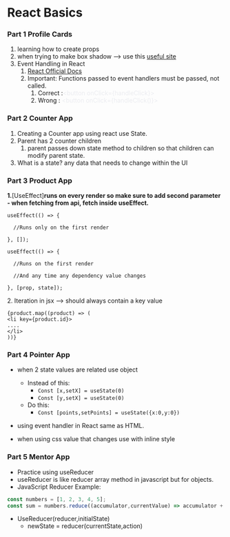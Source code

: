 # React Basics

### **Part 1 Profile Cards**

1. learning how to create props
2. when trying to make box shadow --> use this [useful site](https://cssgenerator.org/box-shadow-css-generator.html)
3. Event Handling in React
    1. [React Official Docs](https://react.dev/learn/responding-to-events)
    2. Important: Functions passed to event handlers must be passed, not called.
        1. Correct :<span class="colour" style="color:rgb(235, 236, 240)">\<button onClick={handleClick}></span>
        2. Wrong : <span class="colour" style="color:rgb(235, 236, 240)">\<button onClick={handleClick()}></span>

### **Part 2 Counter App**

1. Creating a Counter app using react use State.
2. Parent has 2 counter children
    1. parent passes down state method to children so that children can modify parent state.
3. What is a state? any data that needs to change within the UI

### **Part 3 Product App**

**1.**[UseEffect]**runs on every render so make sure to add second parameter**
**\- when fetching from api\, fetch inside useEffect\.**

```
useEffect(() => {

  //Runs only on the first render

}, []);

useEffect(() => {

  //Runs on the first render

  //And any time any dependency value changes

}, [prop, state]);
```

2\. Iteration in jsx \-\-\> should always contain a key value

```
{product.map((product) => (
<li key={product.id}>
....
</li>
))}
```

### **Part 4 Pointer App**
 - when 2 state values are related use object 
    - Instead of this:
        - `Const [x,setX] = useState(0)`
        - `Const [y,setX] = useState(0)`
    - Do this:
        - `Const [points,setPoints] = useState({x:0,y:0})`

 - using event handler in React same as HTML. 
 - when using css value that changes use with inline style

 ### **Part 5 Mentor App**
 - Practice using useReducer 
  - useReducer is like reducer array method in javascript but for objects. 
   - JavaScript Reducer Example:

  ```js
  const numbers = [1, 2, 3, 4, 5];
  const sum = numbers.reduce((accumulator,currentValue) => accumulator + currentValue, 0);
  ```
  - UseReducer(reducer,initialState)
     - newState = reducer(currentState,action)

